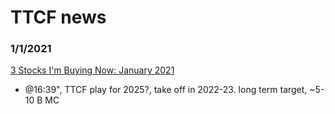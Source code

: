 # TTCF news


### 1/1/2021
[3 Stocks I'm Buying Now: January 2021](https://www.youtube.com/watch?v=Ex43FigRh7U)
- @16:39", TTCF play for 2025?, take off in 2022-23. long term target, ~5-10 B MC
